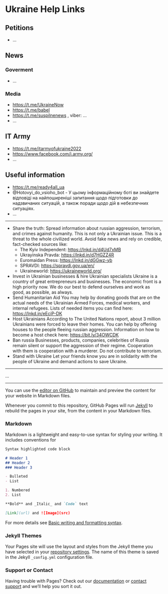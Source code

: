 # Ukraine Help Links

## Petitions
- ...

## News
### Goverment
- ...

### Media

- https://t.me/UkraineNow
- https://t.me/babel
- https://t.me/suspilnenews , viber: ...
- ...


## IT Army

- https://t.me/itarmyofukraine2022
- https://www.facebook.com/i.army.org/
- ...

## Useful information

- https://t.me/ready4all_ua
- @Hotovyi_do_vsioho_bot - У цьому інформаційному боті ви знайдете відповіді на найпоширеніші запитання щодо підготовки до надзвичаних ситуацій, а також поради щодо дій в небезпечних ситуаціях.
- ...

---

- Share the truth:
Spread information about russian aggression, terrorism, and crimes against humanity. This is not only a Ukrainian issue. This is a threat to the whole civilized world.
Avoid fake news and rely on credible, fact-checked sources like:
  - The Kyiv Independent: https://lnkd.in/d4Ud7xMB
  - Ukrayinska Pravda: https://lnkd.in/d7HGZZ4R
  - Euromaidan Press: https://lnkd.in/dGGwz-yb
  - SPRAVDI: https://spravdi.gov.ua/en/
  - Ukraineworld: https://ukraineworld.org/
- Invest in Ukrainian businesses & hire Ukrainian specialists
Ukraine is a country of great entrepreneurs and businesses. The economic front is a high priority now. We do our best to defend ourselves and work as good, as possible, as always.
- Send Humanitarian Aid
You may help by donating goods that are on the actual needs of the Ukrainian Armed Forces, medical workers, and internal refugees. Lists of needed items you can find here: https://lnkd.in/eEciP-DK
- Host Ukrainians
According to The United Nations report, about 3 million Ukrainians were forced to leave their homes. You can help by offering houses to the people fleeing russian aggression. Information on how to become a host check here: https://bit.ly/34OWCDK
- Ban russia
Businesses, products, companies, celebrities of Russia remain silent or support the aggression of their regime. Cooperation with them is cooperation with a murderer. Do not contribute to terrorism.
- Stand with Ukraine
Let your friends know you are in solidarity with the people of Ukraine and demand actions to save Ukraine.

---


...



---

You can use the [editor on GitHub](https://github.com/mhbrk/mhbrk.github.io/edit/main/index.md) to maintain and preview the content for your website in Markdown files.

Whenever you commit to this repository, GitHub Pages will run [Jekyll](https://jekyllrb.com/) to rebuild the pages in your site, from the content in your Markdown files.

### Markdown

Markdown is a lightweight and easy-to-use syntax for styling your writing. It includes conventions for

```markdown
Syntax highlighted code block

# Header 1
## Header 2
### Header 3

- Bulleted
- List

1. Numbered
2. List

**Bold** and _Italic_ and `Code` text

[Link](url) and ![Image](src)
```

For more details see [Basic writing and formatting syntax](https://docs.github.com/en/github/writing-on-github/getting-started-with-writing-and-formatting-on-github/basic-writing-and-formatting-syntax).

### Jekyll Themes

Your Pages site will use the layout and styles from the Jekyll theme you have selected in your [repository settings](https://github.com/mhbrk/mhbrk.github.io/settings/pages). The name of this theme is saved in the Jekyll `_config.yml` configuration file.

### Support or Contact

Having trouble with Pages? Check out our [documentation](https://docs.github.com/categories/github-pages-basics/) or [contact support](https://support.github.com/contact) and we’ll help you sort it out.
